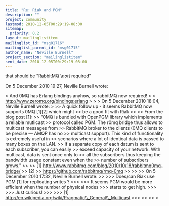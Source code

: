 ```yaml
---
title: "Re: Riak and PGM"
description: ""
project: community
lastmod: 2010-12-05T00:29:19-08:00
sitemap:
  priority: 0.2
layout: mailinglistitem
mailinglist_id: "msg01716"
mailinglist_parent_id: "msg01715"
author_name: "Neville Burnell"
project_section: "mailinglistitem"
sent_date: 2010-12-05T00:29:19-08:00
---
```



that should be "RabbitMQ \\*not\\* required"

On 5 December 2010 19:27, Neville Burnell  wrote:

&gt; And 0MQ has Erlang bindings anyhow, so rabbitMQ now required!
&gt;
&gt; http://www.zeromq.org/bindings:erlang
&gt;
&gt;
&gt; On 5 December 2010 18:04, Neville Burnell wrote:
&gt;
&gt;&gt; A quick follow up - it seems RabbitMQ now supports 0MQ [1][2] which might
&gt;&gt; be a good fit with Riak
&gt;&gt;
&gt;&gt; From the blog post [1]:
&gt;&gt; "0MQ is bundled with OpenPGM library which implements a reliable mutlicast
&gt;&gt; protocol called PGM. The r0mq bridge thus allows to multicast messages from
&gt;&gt; RabbitMQ broker to the clients (0MQ clients to be precise — AMQP has no
&gt;&gt; multicast support). This kind of functionality is extremely useful in
&gt;&gt; scenarios where a lot of identical data is passed to many boxes on the LAN.
&gt;&gt; If a separate copy of each datum is sent to each subscriber, you can easily
&gt;&gt; exceed capacity of your network. With multicast, data is sent once only to
&gt;&gt; all the subscribers thus keeping the bandwidth usage constant even when the
&gt;&gt; number of subscribers grows."
&gt;&gt;
&gt;&gt; [1] http://www.rabbitmq.com/blog/2010/10/18/rabbitmq0mq-bridge/
&gt;&gt; [2]
&gt;&gt; https://github.com/rabbitmq/rmq-0mq
&gt;&gt;
&gt;&gt; 
&gt;&gt; On 5 December 2010 17:32, Neville Burnell wrote:
&gt;&gt;
&gt;&gt;&gt; Does/can Riak use PGM [1] for replicating writes ?
&gt;&gt;&gt;
&gt;&gt;&gt; It seems PGM would be more efficient when the number of physical nodes
&gt;&gt;&gt; starts to get high.
&gt;&gt;&gt;
&gt;&gt;&gt; Just curious!
&gt;&gt;&gt;
&gt;&gt;&gt; [1] http://en.wikipedia.org/wiki/Pragmatic\\_General\\_Multicast
&gt;&gt;&gt;
&gt;&gt;
&gt;&gt;
&gt;
